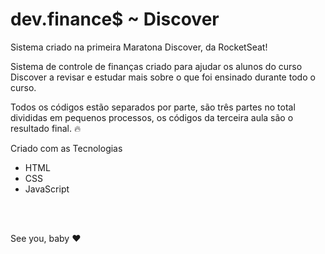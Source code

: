# dev.finance$ ~ Discover

Sistema criado na primeira Maratona Discover, da RocketSeat!

Sistema de controle de finanças criado para ajudar os alunos do curso Discover a revisar e estudar mais sobre o que foi ensinado durante todo o curso.

Todos os códigos estão separados por parte, são três partes no total divididas em pequenos processos, os códigos da terceira aula são o resultado final. 🔥

Criado com as Tecnologias

-  HTML
-  CSS
-  JavaScript

<br>
<br>

See you, baby ❤️
